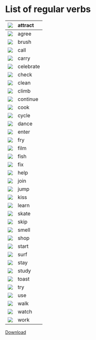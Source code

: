 # List of regular verbs

| ![](.gitbook/assets/1.png) |  attract |
| :--- | :--- |
| ![](.gitbook/assets/2%20%281%29.png) |  agree |
| ![](.gitbook/assets/3%20%282%29.png) |  brush |
| ![](.gitbook/assets/4.png) |  call |
| ![](.gitbook/assets/5.png) |  carry |
| ![](.gitbook/assets/6%20%281%29.png) |  celebrate |
| ![](.gitbook/assets/7%20%282%29.png) |  check |
| ![](.gitbook/assets/8%20%281%29.png) |  clean |
| ![](.gitbook/assets/9%20%281%29.png) |  climb |
| ![](.gitbook/assets/10%20%281%29.png) |  continue |
| ![](.gitbook/assets/11%20%282%29.png) |  cook |
| ![](.gitbook/assets/12%20%281%29.png) |  cycle |
| ![](.gitbook/assets/13.png) |  dance |
| ![](.gitbook/assets/14.png) |  enter |
| ![](.gitbook/assets/15%20%281%29.png) |  fry |
| ![](.gitbook/assets/16%20%281%29.png) |  film |
| ![](.gitbook/assets/17.png) |  fish |
| ![](.gitbook/assets/18%20%281%29.png) |  fix |
| ![](.gitbook/assets/19.png) |  help |
| ![](.gitbook/assets/20.png) |  join |
| ![](.gitbook/assets/21%20%281%29.png) |  jump |
| ![](.gitbook/assets/22%20%281%29.png) |  kiss |
| ![](.gitbook/assets/23.png) |  learn |
| ![](.gitbook/assets/24%20%281%29.png) |  skate |
| ![](.gitbook/assets/25.png) |  skip |
| ![](.gitbook/assets/26.png) |  smell |
| ![](.gitbook/assets/27%20%282%29.png) |  shop |
| ![](.gitbook/assets/28.png) |  start |
| ![](.gitbook/assets/29%20%282%29.png) |  surf |
| ![](.gitbook/assets/30%20%281%29.png) |  stay |
| ![](.gitbook/assets/31.png) |  study |
| ![](.gitbook/assets/32%20%281%29.png) |  toast |
| ![](.gitbook/assets/33%20%281%29.png) |  try |
| ![](.gitbook/assets/34%20%281%29.png) |  use |
| ![](.gitbook/assets/35.png) |  walk |
| ![](.gitbook/assets/36.png) |  watch |
| ![](.gitbook/assets/37.png) |  work |

[Download](https://drive.google.com/file/d/1nHJfmf220CCGSuMN5ZXL7rFDtebpnpss/view?usp=sharing)